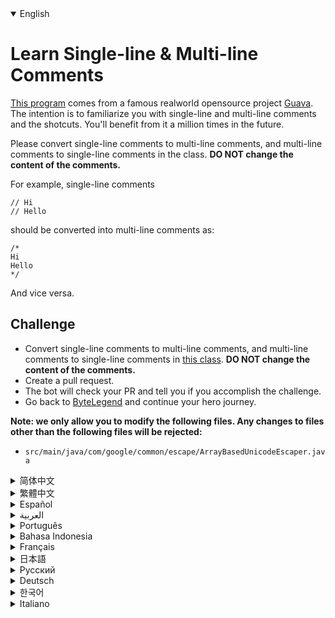 <details open='true'>
<summary>English</summary>

# Learn Single-line & Multi-line Comments

[This program](https://github.com/ByteLegendQuest/java-single-multi-line-comment/blob/main/src/main/java/com/google/common/escape/ArrayBasedUnicodeEscaper.java) comes from a famous realworld opensource project [Guava](https://github.com/google/guava).
The intention is to familiarize you with single-line and multi-line comments and the shotcuts.
You'll benefit from it a million times in the future.

Please convert single-line comments to multi-line comments, and multi-line comments to single-line comments in the class.
**DO NOT change the content of the comments.**

For example, single-line comments

```
// Hi
// Hello
```

should be converted into multi-line comments as:

```
/*
Hi
Hello
*/
```

And vice versa.

## Challenge
- Convert single-line comments to multi-line comments, and multi-line comments to single-line comments in [this class](https://github.com/ByteLegendQuest/java-single-multi-line-comment/blob/main/src/main/java/com/google/common/escape/ArrayBasedUnicodeEscaper.java).
  **DO NOT change the content of the comments.**
- Create a pull request.
- The bot will check your PR and tell you if you accomplish the challenge.
- Go back to [ByteLegend](https://bytelegend.com) and continue your hero journey.


**Note: we only allow you to modify the following files.
Any changes to files other than the following files will be rejected:**

- `src/main/java/com/google/common/escape/ArrayBasedUnicodeEscaper.java`
</details>

<details>
<summary>简体中文</summary>

# 学习编写单行和多行注释

[这个程序](https://github.com/ByteLegendQuest/java-single-multi-line-comment/blob/main/src/main/java/com/google/common/escape/ArrayBasedUnicodeEscaper.java)来自于真实世界中的著名的开源项目[Guava](https://github.com/google/guava)。
这个练习的目的是让你熟悉注释（单行、多行）的写法及快捷键，你会在未来无数次地用到这些知识。

请将其中的单行注释改成多行注释，多行注释改成单行注释。**不要修改注释内容本身。**

例如，单行注释

```
// 今天
// 天气不错
```

改写成多行注释

```
/*
今天
天气不错
*/
```

反之亦然。

## 挑战
- 将[这个程序](https://github.com/ByteLegendQuest/java-single-multi-line-comment/blob/main/src/main/java/com/google/common/escape/ArrayBasedUnicodeEscaper.java)的单行注释改成多行注释，多行注释改成单行注释。**不要修改注释内容本身。**
- 你可以使用任意一种方法完成挑战（最好先在自己的本地电脑上测试通过）：
  - 使用下面的网页编辑器。
  - 创建一个GitHub Pull Request。
- 机器人将会检查你的答案，告诉你你是否通过了挑战。
- 回到[字节传说](https://bytelegend.com)，然后继续你的英雄旅程。


**注意：我们只允许您修改以下文件，任何对其他文件的修改都会被拒绝：**

- `src/main/java/com/google/common/escape/ArrayBasedUnicodeEscaper.java`
</details>

<details>
<summary>繁體中文</summary>

<h1>學習單行和多行註釋</h1><p><a href="https://github.com/ByteLegendQuest/java-single-multi-line-comment/blob/main/src/main/java/com/google/common/escape/ArrayBasedUnicodeEscaper.java" target="_blank">這個程序</a>來自一個著名的現實世界開源項目<a href="https://github.com/google/guava" target="_blank">Guava</a> 。目的是讓您熟悉單行和多行註釋以及快捷方式。將來你會從中受益一百萬次。</p><p>請將單行註釋轉換為多行註釋，將多行註釋轉換為類中的單行註釋。<strong>不要更改評論的內容。</strong></p><p>例如，單行註釋</p><pre class="notranslate"><code class="notranslate">// Hi
// Hello
</code></pre><p>應轉換為多行註釋：</p><pre class="notranslate"><code class="notranslate">/*
Hi
Hello
*/
</code></pre><p>反之亦然。</p><h2>挑戰</h2><ul><li><a href="https://github.com/ByteLegendQuest/java-single-multi-line-comment/blob/main/src/main/java/com/google/common/escape/ArrayBasedUnicodeEscaper.java" target="_blank">在這個類</a>中將單行註釋轉換為多行註釋，將多行註釋轉換為單行註釋。<strong>不要更改評論的內容。</strong></li><li>創建拉取請求。</li><li>機器人將檢查您的 PR 並告訴您是否完成了挑戰。</li><li>回到<a href="https://bytelegend.com" target="_blank">ByteLegend</a> ，繼續你的英雄之旅。</li></ul><p><strong>注意：我們只允許您修改以下文件。對以下文件以外的文件的任何更改都將被拒絕：</strong></p><ul><li> <code class="notranslate">src/main/java/com/google/common/escape/ArrayBasedUnicodeEscaper.java</code></li></ul></details>

<details>
<summary>Español</summary>

<h1>Aprenda comentarios de una sola línea y de varias líneas</h1><p> <a href="https://github.com/ByteLegendQuest/java-single-multi-line-comment/blob/main/src/main/java/com/google/common/escape/ArrayBasedUnicodeEscaper.java" target="_blank">Este programa</a> proviene de un famoso proyecto de código abierto del mundo real, <a href="https://github.com/google/guava" target="_blank">Guava</a> . La intención es familiarizarlo con los comentarios de una sola línea y de varias líneas y los cortes de planos. Te beneficiarás un millón de veces en el futuro.</p><p> Convierta los comentarios de una sola línea en comentarios de varias líneas y los comentarios de varias líneas en comentarios de una sola línea en la clase. <strong>NO cambie el contenido de los comentarios.</strong></p><p> Por ejemplo, comentarios de una sola línea</p><pre class="notranslate"><code class="notranslate">// Hi
// Hello
</code></pre><p>debe convertirse en comentarios de varias líneas como:</p><pre class="notranslate"><code class="notranslate">/*
Hi
Hello
*/
</code></pre><p>Y viceversa.</p><h2> Desafío</h2><ul><li> Convierta comentarios de una sola línea en comentarios de varias líneas y comentarios de varias líneas en comentarios de una sola línea en <a href="https://github.com/ByteLegendQuest/java-single-multi-line-comment/blob/main/src/main/java/com/google/common/escape/ArrayBasedUnicodeEscaper.java" target="_blank">esta clase</a> . <strong>NO cambie el contenido de los comentarios.</strong></li><li> Crea una solicitud de extracción.</li><li> El bot comprobará tus relaciones públicas y te dirá si logras el desafío.</li><li> Vuelve a <a href="https://bytelegend.com" target="_blank">ByteLegend</a> y continúa tu viaje de héroe.</li></ul><p> <strong>Nota: solo le permitimos modificar los siguientes archivos. Se rechazará cualquier cambio en archivos que no sean los siguientes:</strong></p><ul><li> <code class="notranslate">src/main/java/com/google/common/escape/ArrayBasedUnicodeEscaper.java</code></li></ul></details>

<details>
<summary>العربية</summary>

<h1 style=";text-align:right;direction:rtl">تعلم التعليقات أحادية السطر ومتعددة الأسطر</h1><p style=";text-align:right;direction:rtl"> <a href="https://github.com/ByteLegendQuest/java-single-multi-line-comment/blob/main/src/main/java/com/google/common/escape/ArrayBasedUnicodeEscaper.java" target="_blank">يأتي هذا البرنامج</a> <a href="https://github.com/google/guava" target="_blank">من مشروع جوافة</a> مفتوح المصدر مشهور من realworld. القصد من ذلك هو تعريفك بالتعليقات أحادية السطر ومتعددة الأسطر والتعليقات. ستستفيد منه مليون مرة في المستقبل.</p><p style=";text-align:right;direction:rtl"> يرجى تحويل التعليقات أحادية السطر إلى تعليقات متعددة الأسطر ، والتعليقات متعددة الأسطر إلى تعليقات ذات سطر واحد في الفصل. <strong>لا تغير محتوى التعليقات.</strong></p><p style=";text-align:right;direction:rtl"> على سبيل المثال ، التعليقات أحادية السطر</p><pre class="notranslate" style=";text-align:right;direction:rtl"> <code class="notranslate">// Hi
// Hello
</code></pre><p style=";text-align:right;direction:rtl">إلى تعليقات متعددة الأسطر على النحو التالي:</p><pre class="notranslate" style=";text-align:right;direction:rtl"> <code class="notranslate">/*
Hi
Hello
*/
</code></pre><p style=";text-align:right;direction:rtl">والعكس صحيح.</p><h2 style=";text-align:right;direction:rtl"> تحد</h2><ul style=";text-align:right;direction:rtl"><li style=";text-align:right;direction:rtl"> قم بتحويل التعليقات أحادية السطر إلى تعليقات متعددة الأسطر ، وتعليقات متعددة الأسطر إلى تعليقات أحادية السطر في <a href="https://github.com/ByteLegendQuest/java-single-multi-line-comment/blob/main/src/main/java/com/google/common/escape/ArrayBasedUnicodeEscaper.java" target="_blank">هذا الفصل</a> . <strong>لا تغير محتوى التعليقات.</strong></li><li style=";text-align:right;direction:rtl"> قم بإنشاء طلب سحب.</li><li style=";text-align:right;direction:rtl"> سيتحقق الروبوت من العلاقات العامة الخاصة بك ويخبرك إذا أنجزت التحدي.</li><li style=";text-align:right;direction:rtl"> ارجع إلى <a href="https://bytelegend.com" target="_blank">ByteLegend وتابع</a> رحلة بطلك.</li></ul><p style=";text-align:right;direction:rtl"> <strong>ملاحظة: نسمح لك فقط بتعديل الملفات التالية. سيتم رفض أي تغييرات يتم إجراؤها على الملفات بخلاف الملفات التالية:</strong></p><ul style=";text-align:right;direction:rtl"><li style=";text-align:right;direction:rtl"> <code class="notranslate">src/main/java/com/google/common/escape/ArrayBasedUnicodeEscaper.java</code></li></ul></details>

<details>
<summary>Português</summary>

<h1>Aprenda comentários de linha única e multilinha</h1><p> <a href="https://github.com/ByteLegendQuest/java-single-multi-line-comment/blob/main/src/main/java/com/google/common/escape/ArrayBasedUnicodeEscaper.java" target="_blank">Este programa</a> vem de um famoso projeto de código aberto do mundo real, <a href="https://github.com/google/guava" target="_blank">Guava</a> . A intenção é familiarizá-lo com comentários de uma linha e várias linhas e os cortes de fotos. Você se beneficiará com isso um milhão de vezes no futuro.</p><p> Converta os comentários de uma linha em comentários de várias linhas e os comentários de várias linhas em comentários de uma linha na classe. <strong>NÃO mude o conteúdo dos comentários.</strong></p><p> Por exemplo, comentários de uma linha</p><pre class="notranslate"><code class="notranslate">// Hi
// Hello
</code></pre><p>deve ser convertido em comentários de várias linhas como:</p><pre class="notranslate"><code class="notranslate">/*
Hi
Hello
*/
</code></pre><p>E vice versa.</p><h2> Desafio</h2><ul><li> Converta comentários de uma linha em comentários de várias linhas e comentários de várias linhas em comentários de uma linha <a href="https://github.com/ByteLegendQuest/java-single-multi-line-comment/blob/main/src/main/java/com/google/common/escape/ArrayBasedUnicodeEscaper.java" target="_blank">nesta classe</a> . <strong>NÃO mude o conteúdo dos comentários.</strong></li><li> Crie uma solicitação de pull.</li><li> O bot verificará seu PR e lhe dirá se você cumpriu o desafio.</li><li> Volte para <a href="https://bytelegend.com" target="_blank">ByteLegend</a> e continue sua jornada de herói.</li></ul><p> <strong>Nota: nós apenas permitimos que você modifique os seguintes arquivos. Quaisquer alterações em arquivos que não sejam os seguintes serão rejeitadas:</strong></p><ul><li> <code class="notranslate">src/main/java/com/google/common/escape/ArrayBasedUnicodeEscaper.java</code></li></ul></details>

<details>
<summary>Bahasa Indonesia</summary>

<h1>Pelajari Komentar Single-line &amp; Multi-line</h1><p> <a href="https://github.com/ByteLegendQuest/java-single-multi-line-comment/blob/main/src/main/java/com/google/common/escape/ArrayBasedUnicodeEscaper.java" target="_blank">Program ini</a> berasal dari proyek opensource dunia nyata <a href="https://github.com/google/guava" target="_blank">Guava yang terkenal</a> . Tujuannya adalah untuk membiasakan Anda dengan komentar satu baris dan banyak baris serta cuplikannya. Anda akan mendapatkan keuntungan dari itu satu juta kali di masa depan.</p><p> Harap ubah komentar satu baris menjadi komentar multi-baris, dan komentar multi-baris menjadi komentar satu baris di kelas. <strong>JANGAN mengubah isi komentar.</strong></p><p> Misalnya, komentar satu baris</p><pre class="notranslate"><code class="notranslate">// Hi
// Hello
</code></pre><p>harus diubah menjadi komentar multi-baris sebagai:</p><pre class="notranslate"><code class="notranslate">/*
Hi
Hello
*/
</code></pre><p>Dan sebaliknya.</p><h2> Tantangan</h2><ul><li> Ubah komentar satu baris menjadi komentar multi-baris, dan komentar multi-baris menjadi komentar satu baris di <a href="https://github.com/ByteLegendQuest/java-single-multi-line-comment/blob/main/src/main/java/com/google/common/escape/ArrayBasedUnicodeEscaper.java" target="_blank">kelas ini</a> . <strong>JANGAN mengubah isi komentar.</strong></li><li> Buat permintaan tarik.</li><li> Bot akan memeriksa PR Anda dan memberi tahu Anda jika Anda menyelesaikan tantangan.</li><li> Kembali ke <a href="https://bytelegend.com" target="_blank">ByteLegend</a> dan lanjutkan perjalanan pahlawan Anda.</li></ul><p> <strong>Catatan: kami hanya mengizinkan Anda untuk mengubah file berikut. Setiap perubahan pada file selain file berikut akan ditolak:</strong></p><ul><li> <code class="notranslate">src/main/java/com/google/common/escape/ArrayBasedUnicodeEscaper.java</code></li></ul></details>

<details>
<summary>Français</summary>

<h1>Apprendre les commentaires sur une ligne et sur plusieurs lignes</h1><p> <a href="https://github.com/ByteLegendQuest/java-single-multi-line-comment/blob/main/src/main/java/com/google/common/escape/ArrayBasedUnicodeEscaper.java" target="_blank">Ce programme</a> vient d&#39;un célèbre projet opensource du monde réel <a href="https://github.com/google/guava" target="_blank">Guava</a> . L&#39;intention est de vous familiariser avec les commentaires monolignes et multilignes et les plans de coupe. Vous en profiterez un million de fois à l&#39;avenir.</p><p> Veuillez convertir les commentaires sur une seule ligne en commentaires sur plusieurs lignes et les commentaires sur plusieurs lignes en commentaires sur une seule ligne dans la classe. <strong>NE PAS modifier le contenu des commentaires.</strong></p><p> Par exemple, les commentaires sur une seule ligne</p><pre class="notranslate"><code class="notranslate">// Hi
// Hello
</code></pre><p>devrait être converti en commentaires multilignes comme :</p><pre class="notranslate"><code class="notranslate">/*
Hi
Hello
*/
</code></pre><p>Et vice versa.</p><h2> Défi</h2><ul><li> Convertissez les commentaires sur une seule ligne en commentaires sur plusieurs lignes et les commentaires sur plusieurs lignes en commentaires sur une seule ligne dans <a href="https://github.com/ByteLegendQuest/java-single-multi-line-comment/blob/main/src/main/java/com/google/common/escape/ArrayBasedUnicodeEscaper.java" target="_blank">cette classe</a> . <strong>NE PAS modifier le contenu des commentaires.</strong></li><li> Créez une demande de tirage.</li><li> Le bot vérifiera votre PR et vous dira si vous réussissez le défi.</li><li> Retournez à <a href="https://bytelegend.com" target="_blank">ByteLegend</a> et continuez votre voyage de héros.</li></ul><p> <strong>Remarque : nous vous permettons uniquement de modifier les fichiers suivants. Toute modification apportée aux fichiers autres que les fichiers suivants sera rejetée :</strong></p><ul><li> <code class="notranslate">src/main/java/com/google/common/escape/ArrayBasedUnicodeEscaper.java</code></li></ul></details>

<details>
<summary>日本語</summary>

<h1>単一行および複数行のコメントを学ぶ</h1><p><a href="https://github.com/ByteLegendQuest/java-single-multi-line-comment/blob/main/src/main/java/com/google/common/escape/ArrayBasedUnicodeEscaper.java" target="_blank">このプログラム</a>は、有名な現実世界のオープンソースプロジェクト<a href="https://github.com/google/guava" target="_blank">Guavaからのもの</a>です。目的は、1行および複数行のコメントとショットカットに慣れることです。あなたは将来それから百万回利益を得るでしょう。</p><p>クラス内の単一行コメントを複数行コメントに変換し、複数行コメントを単一行コメントに変換してください。<strong>コメントの内容は変更しないでください。</strong></p><p>たとえば、1行のコメント</p><pre class="notranslate"><code class="notranslate">// Hi
// Hello
</code></pre><p>次のように複数行コメントに変換する必要があります。</p><pre class="notranslate"><code class="notranslate">/*
Hi
Hello
*/
</code></pre><p>およびその逆。</p><h2>チャレンジ</h2><ul><li><a href="https://github.com/ByteLegendQuest/java-single-multi-line-comment/blob/main/src/main/java/com/google/common/escape/ArrayBasedUnicodeEscaper.java" target="_blank">このクラス</a>では、単一行コメントを複数行コメントに変換し、複数行コメントを単一行コメントに変換します。<strong>コメントの内容は変更しないでください。</strong></li><li>プルリクエストを作成します。</li><li>ボットはPRをチェックし、チャレンジを達成したかどうかを通知します。</li><li> <a href="https://bytelegend.com" target="_blank">ByteLegendに</a>戻り、ヒーローの旅を続けてください。</li></ul><p><strong>注：変更できるのは次のファイルのみです。次のファイル以外のファイルへの変更は拒否されます。</strong></p><ul><li> <code class="notranslate">src/main/java/com/google/common/escape/ArrayBasedUnicodeEscaper.java</code></li></ul></details>

<details>
<summary>Русский</summary>

<h1>Изучите однострочные и многострочные комментарии</h1><p> <a href="https://github.com/ByteLegendQuest/java-single-multi-line-comment/blob/main/src/main/java/com/google/common/escape/ArrayBasedUnicodeEscaper.java" target="_blank">Эта программа</a> взята из известного реального проекта с открытым исходным кодом <a href="https://github.com/google/guava" target="_blank">Guava</a> . Цель состоит в том, чтобы познакомить вас с однострочными и многострочными комментариями и фрагментами. Вы получите от этого миллион раз выгоду в будущем.</p><p> Преобразуйте однострочные комментарии в многострочные комментарии, а многострочные комментарии в однострочные комментарии в классе. <strong>НЕ меняйте содержание комментариев.</strong></p><p> Например, однострочные комментарии</p><pre class="notranslate"><code class="notranslate">// Hi
// Hello
</code></pre><p>должны быть преобразованы в многострочные комментарии как:</p><pre class="notranslate"><code class="notranslate">/*
Hi
Hello
*/
</code></pre><p>Наоборот.</p><h2> Вызов</h2><ul><li> Преобразуйте однострочные комментарии в многострочные комментарии и многострочные комментарии в однострочные комментарии в <a href="https://github.com/ByteLegendQuest/java-single-multi-line-comment/blob/main/src/main/java/com/google/common/escape/ArrayBasedUnicodeEscaper.java" target="_blank">этом классе</a> . <strong>НЕ меняйте содержание комментариев.</strong></li><li> Создайте запрос на перенос.</li><li> Бот проверит ваш PR и скажет, справитесь ли вы с задачей.</li><li> Вернитесь в <a href="https://bytelegend.com" target="_blank">ByteLegend</a> и продолжите свой путь героя.</li></ul><p> <strong>Примечание: мы разрешаем вам изменять только следующие файлы. Любые изменения в файлах, кроме следующих, будут отклонены:</strong></p><ul><li> <code class="notranslate">src/main/java/com/google/common/escape/ArrayBasedUnicodeEscaper.java</code></li></ul></details>

<details>
<summary>Deutsch</summary>

<h1>Lernen Sie einzeilige und mehrzeilige Kommentare</h1><p> <a href="https://github.com/ByteLegendQuest/java-single-multi-line-comment/blob/main/src/main/java/com/google/common/escape/ArrayBasedUnicodeEscaper.java" target="_blank">Dieses Programm</a> stammt aus einem berühmten Open-Source-Projekt <a href="https://github.com/google/guava" target="_blank">Guava</a> . Die Absicht ist, Sie mit ein- und mehrzeiligen Kommentaren und den Shotcuts vertraut zu machen. Davon werden Sie in Zukunft millionenfach profitieren.</p><p> Bitte konvertieren Sie einzeilige Kommentare in mehrzeilige Kommentare und mehrzeilige Kommentare in einzeilige Kommentare in der Klasse. <strong>Ändere NICHT den Inhalt der Kommentare.</strong></p><p> Zum Beispiel einzeilige Kommentare</p><pre class="notranslate"><code class="notranslate">// Hi
// Hello
</code></pre><p>sollte wie folgt in mehrzeilige Kommentare umgewandelt werden:</p><pre class="notranslate"><code class="notranslate">/*
Hi
Hello
*/
</code></pre><p>Und umgekehrt.</p><h2> Herausforderung</h2><ul><li> <a href="https://github.com/ByteLegendQuest/java-single-multi-line-comment/blob/main/src/main/java/com/google/common/escape/ArrayBasedUnicodeEscaper.java" target="_blank">Konvertieren Sie in dieser Klasse</a> einzeilige Kommentare in mehrzeilige Kommentare und mehrzeilige Kommentare in einzeilige Kommentare. <strong>Ändere NICHT den Inhalt der Kommentare.</strong></li><li> Erstellen Sie eine Pull-Anfrage.</li><li> Der Bot überprüft Ihre PR und teilt Ihnen mit, ob Sie die Herausforderung meistern.</li><li> Gehen Sie zurück zu <a href="https://bytelegend.com" target="_blank">ByteLegend</a> und setzen Sie Ihre Heldenreise fort.</li></ul><p> <strong>Hinweis: Wir erlauben Ihnen nur, die folgenden Dateien zu ändern. Alle Änderungen an Dateien, die nicht die folgenden Dateien sind, werden abgelehnt:</strong></p><ul><li> <code class="notranslate">src/main/java/com/google/common/escape/ArrayBasedUnicodeEscaper.java</code></li></ul></details>

<details>
<summary>한국어</summary>

<h1>한 줄 및 여러 줄 주석 알아보기</h1><p> <a href="https://github.com/ByteLegendQuest/java-single-multi-line-comment/blob/main/src/main/java/com/google/common/escape/ArrayBasedUnicodeEscaper.java" target="_blank">이 프로그램</a> 은 유명한 실제 오픈 소스 프로젝트 <a href="https://github.com/google/guava" target="_blank">Guava</a> 에서 가져온 것입니다. 한 줄 및 여러 줄 주석과 샷컷에 익숙해지도록 하기 위한 것입니다. 앞으로 백만 번이나 혜택을 보게 될 것입니다.</p><p> 클래스에서 한 줄 주석을 여러 줄 주석으로, 여러 줄 주석을 한 줄 주석으로 변환하십시오. <strong>댓글의 내용을 변경하지 마십시오.</strong></p><p> 예를 들어, 한 줄 주석</p><pre class="notranslate"><code class="notranslate">// Hi
// Hello
</code></pre><p>다음과 같이 여러 줄 주석으로 변환해야 합니다.</p><pre class="notranslate"><code class="notranslate">/*
Hi
Hello
*/
</code></pre><p>그 반대.</p><h2> 도전</h2><ul><li> <a href="https://github.com/ByteLegendQuest/java-single-multi-line-comment/blob/main/src/main/java/com/google/common/escape/ArrayBasedUnicodeEscaper.java" target="_blank">이 클래스</a> 에서 한 줄 주석을 여러 줄 주석으로 변환하고 여러 줄 주석을 한 줄 주석으로 변환합니다. <strong>댓글의 내용을 변경하지 마십시오.</strong></li><li> 풀 리퀘스트를 생성합니다.</li><li> 봇은 PR을 확인하고 도전 과제를 달성했는지 알려줍니다.</li><li> <a href="https://bytelegend.com" target="_blank">ByteLegend로</a> 돌아가 영웅 여정을 계속하세요.</li></ul><p> <strong>참고: 다음 파일만 수정할 수 있습니다. 다음 파일 이외의 파일에 대한 모든 변경 사항은 거부됩니다.</strong></p><ul><li> <code class="notranslate">src/main/java/com/google/common/escape/ArrayBasedUnicodeEscaper.java</code></li></ul></details>

<details>
<summary>Italiano</summary>

<h1>Impara i commenti su una riga e su più righe</h1><p> <a href="https://github.com/ByteLegendQuest/java-single-multi-line-comment/blob/main/src/main/java/com/google/common/escape/ArrayBasedUnicodeEscaper.java" target="_blank">Questo programma</a> proviene da un famoso progetto opensource del mondo reale <a href="https://github.com/google/guava" target="_blank">Guava</a> . L&#39;intenzione è di familiarizzare con i commenti a riga singola e multilinea e gli shotcut. Ne trarrai beneficio un milione di volte in futuro.</p><p> Si prega di convertire i commenti su una riga in commenti su più righe e i commenti su più righe in commenti su una riga nella classe. <strong>NON modificare il contenuto dei commenti.</strong></p><p> Ad esempio, commenti su una riga</p><pre class="notranslate"><code class="notranslate">// Hi
// Hello
</code></pre><p>dovrebbe essere convertito in commenti su più righe come:</p><pre class="notranslate"><code class="notranslate">/*
Hi
Hello
*/
</code></pre><p>E viceversa.</p><h2> Sfida</h2><ul><li> Converti commenti a riga singola in commenti su più righe e commenti su più righe in commenti a riga singola in <a href="https://github.com/ByteLegendQuest/java-single-multi-line-comment/blob/main/src/main/java/com/google/common/escape/ArrayBasedUnicodeEscaper.java" target="_blank">questa classe</a> . <strong>NON modificare il contenuto dei commenti.</strong></li><li> Crea una richiesta pull.</li><li> Il bot controllerà il tuo PR e ti dirà se hai portato a termine la sfida.</li><li> Torna su <a href="https://bytelegend.com" target="_blank">ByteLegend</a> e continua il tuo viaggio da eroe.</li></ul><p> <strong>Nota: ti permettiamo di modificare solo i seguenti file. Qualsiasi modifica ai file diversi dai seguenti file verrà rifiutata:</strong></p><ul><li> <code class="notranslate">src/main/java/com/google/common/escape/ArrayBasedUnicodeEscaper.java</code></li></ul></details>
